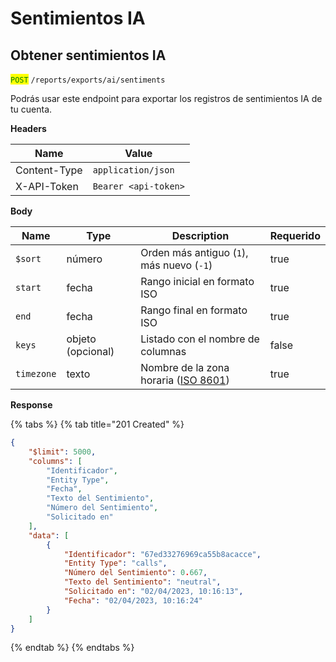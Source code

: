 # Sentimientos IA

## Obtener sentimientos IA

<mark style="color:green;">`POST`</mark> `/reports/exports/ai/sentiments`

Podrás usar este endpoint para exportar los registros de sentimientos IA de tu cuenta.

**Headers**

| Name         | Value                |
| ------------ | -------------------- |
| Content-Type | `application/json`   |
| X-API-Token  | `Bearer <api-token>` |

**Body**

<table><thead><tr><th>Name</th><th>Type</th><th>Description</th><th data-type="checkbox">Requerido</th></tr></thead><tbody><tr><td><code>$sort</code></td><td>número</td><td>Orden más antiguo (<code>1</code>), más nuevo (<code>-1</code>)</td><td>true</td></tr><tr><td><code>start</code></td><td>fecha</td><td>Rango inicial en formato ISO</td><td>true</td></tr><tr><td><code>end</code></td><td>fecha</td><td>Rango final en formato ISO</td><td>true</td></tr><tr><td><code>keys</code> </td><td>objeto (opcional)</td><td>Listado con el nombre de columnas</td><td>false</td></tr><tr><td><code>timezone</code></td><td>texto</td><td>Nombre de la zona horaria (<a href="https://en.wikipedia.org/wiki/ISO_8601">ISO 8601</a>)</td><td>true</td></tr></tbody></table>

**Response**

{% tabs %}
{% tab title="201 Created" %}
```json
{
    "$limit": 5000,
    "columns": [
        "Identificador",
        "Entity Type",
        "Fecha",
        "Texto del Sentimiento",
        "Número del Sentimiento",
        "Solicitado en"
    ],
    "data": [
        {
            "Identificador": "67ed33276969ca55b8acacce",
            "Entity Type": "calls",
            "Número del Sentimiento": 0.667,
            "Texto del Sentimiento": "neutral",
            "Solicitado en": "02/04/2023, 10:16:13",
            "Fecha": "02/04/2023, 10:16:24"
        }
    ]
}
```
{% endtab %}
{% endtabs %}
